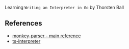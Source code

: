 Learning `Writing an Interpreter in Go` by Thorsten Ball

## References

- [monkey-parser - main reference](https://github.com/brombaut/monkey-parser)
- [ts-interpreter](https://github.com/dim-anis/ts-interpreter)
